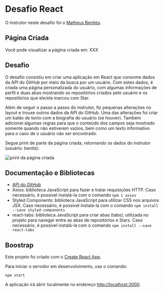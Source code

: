# Desafio React 

O instrutor neste desafio foi o [Matheus Benites](https://www.linkedin.com/in/omatheusbenites/).

## Página Criada
Você pode visualizar a página criada em: XXX

## Desafio
O desafio consistiu em criar uma aplicação em React que consome dados da API do GitHub por meio da busca por um usuário. Com estes dados, é criada uma página personalizada do usuário, com algumas informações de perfil e duas abas mostrando os repositórios criados pelo usuário e os repositórios que ele/ela marcou com Star.

Além de seguir o passo a passo do instrutor, fiz pequenas alterações no layout e trouxe outros dados da API do GitHub. Uma das alterações foi criar um balão de texto com a biografia do usuário (se houver). Também adicionei algumas regras para que o conteúdo dos campos seja mostrado somente quando não estiverem vazios, bem como um texto informativo para o caso de o usuário não ser encontrado.

Segue print de parte da página criada, retornando os dados do instrutor (usuário: benits):

![print da página criada](https://user-images.githubusercontent.com/19349339/178586130-703956e2-e155-4fd6-927d-dd8d8ac675d4.png)

## Documentação e Bibliotecas
- [API do GitHub](https://docs.github.com/en/rest)
- Axios: biblioteca JavaScript para fazer e tratar requisições HTTP. Caso necessário, é possível instalá-la com o comando
`npm i axios`
- Styled Components: biblioteca JavaScript para utilizar CSS nos arquivos JSX. Caso necessário, é possível instalá-la com o comando `npm install --save styled-components`
- react-tabs: biblioteca JavaScript para criar abas (tabs); utilizada no projeto para navegar entre as abas de repositórios e Stars. Caso necessário, é possível instalá-la com o comando `npm install --save react-tabs`

## Boostrap

Este projeto foi criado com o [Create React App](https://github.com/facebook/create-react-app).

Para iniciar o servidor em desenvolvimento, use o comando:

`npm start`

A aplicação irá abrir localmente no endereço [http://localhost:3000](http://localhost:3000).